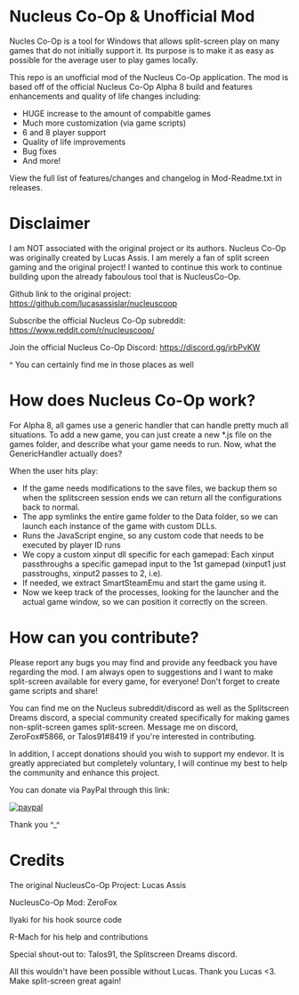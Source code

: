 # Nucleus Co-Op & Unofficial Mod
Nucles Co-Op is a tool for Windows that allows split-screen play on many games that do not initially support it. Its purpose is to make it as easy as possible for the average user to play games locally.

This repo is an unofficial mod of the Nucleus Co-Op application. The mod is based off of the official Nucleus Co-Op Alpha 8 build and features enhancements and quality of life changes including:
- HUGE increase to the amount of compabitle games
- Much more customization (via game scripts)
- 6 and 8 player support
- Quality of life improvements
- Bug fixes
- And more!

View the full list of features/changes and changelog in Mod-Readme.txt in releases.

# Disclaimer
I am NOT associated with the original project or its authors. Nucleus Co-Op was originally created by Lucas Assis. I am merely a fan of split screen gaming and the original project! I wanted to continue this work to continue building upon the already faboulous tool that is NucleusCo-Op.


Github link to the original project: https://github.com/lucasassislar/nucleuscoop

Subscribe the official Nucleus Co-Op subreddit: https://www.reddit.com/r/nucleuscoop/

Join the official Nucleus Co-Op Discord: https://discord.gg/jrbPvKW

^ You can certainly find me in those places as well

# How does Nucleus Co-Op work?
For Alpha 8, all games use a generic handler that can handle pretty much all situations.
To add a new game, you can just create a new *.js file on the games folder, and describe what your game needs to run.
Now, what the GenericHandler actually does?

When the user hits play:
- If the game needs modifications to the save files, we backup them so when the splitscreen session ends we can return all the configurations back to normal.
- The app symlinks the entire game folder to the Data folder, so we can launch each instance of the game with custom DLLs.
- Runs the JavaScript engine, so any custom code that needs to be executed by player ID runs
- We copy a custom xinput dll specific for each gamepad: Each xinput passthroughs a specific gamepad input to the 1st gamepad (xinput1 just passtroughs, xinput2 passes to 2, i.e).
- If needed, we extract SmartSteamEmu and start the game using it.
- Now we keep track of the processes, looking for the launcher and the actual game window, so we can position it correctly on the screen.

# How can you contribute?
Please report any bugs you may find and provide any feedback you have regarding the mod. I am always open to suggestions and I want to make split-screen available for every game, for everyone! Don't forget to create game scripts and share!

You can find me on the Nucleus subreddit/discord as well as the Splitscreen Dreams discord, a special community created specifically for making games non-split-screen games split-screen. Message me on discord, ZeroFox#5866, or Talos91#8419 if you're interested in contributing.

In addition, I accept donations should you wish to support my endevor. It is greatly appreciated but completely voluntary, I will continue my best to help the community and enhance this project.

You can donate via PayPal through this link:

[![paypal](https://www.paypalobjects.com/en_US/i/btn/btn_donate_LG.gif)](https://www.paypal.com/cgi-bin/webscr?cmd=_s-xclick&hosted_button_id=WUXKHLAD3A3LE&source=url)


Thank you ^_^

# Credits
The original NucleusCo-Op Project: Lucas Assis

NucleusCo-Op Mod: ZeroFox

Ilyaki for his hook source code

R-Mach for his help and contributions


Special shout-out to: Talos91, the Splitscreen Dreams discord.


All this wouldn't have been possible without Lucas. Thank you Lucas <3. Make split-screen great again!
